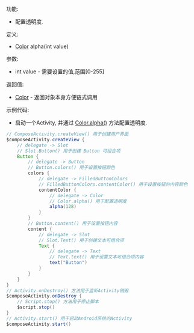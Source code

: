 功能:

+ 配置透明度.

定义:

+ [Color](/API/UI/Compose/Theme/Color/Color/README.md) alpha(int value)

参数:

+ int value - 需要设置的值,范围[0-255]

返回值:

+ [Color](/API/UI/Compose/Theme/Color/Color/README.md) - 返回对象本身方便链式调用

示例代码:

+ 启动一个Activity, 并通过 [Color.alpha()](/API/UI/Compose/Theme/Color/Color/README.md?id=alpha) 方法配置透明度.

```groovy
// ComposeActivity.createView() 用于创建用户界面
$composeActivity.createView {
    // delegate -> Slot
    // Slot.Button() 用于创建 Button 可组合项
    Button {
        // delegate -> Button
        // Button.colors() 用于设置按钮颜色
        colors {
            // delegate -> FilledButtonColors
            // FilledButtonColors.contentColor() 用于设置按钮的内容颜色
            contentColor {
                // delegate -> Color
                // Color.alpha() 用于配置透明度
                alpha(128)
            }
        }
        // Button.content() 用于设置按钮内容
        content {
            // delegate -> Slot
            // Slot.Text() 用于创建文本可组合项
            Text {
                // delegate -> Text
                // Text.text() 用于设置文本可组合项内容
                text("Button")
            }
        }
    }
}
// Activity.onDestroy() 方法用于监听Activity销毁
$composeActivity.onDestroy {
    // Script.stop() 方法用于停止脚本
    $script.stop()
}
// Activity.start() 用于启动Android系统的Activity
$composeActivity.start()
```